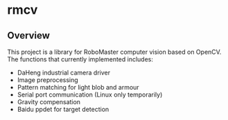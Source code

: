 # rmcv

## Overview

This project is a library for RoboMaster computer vision based on OpenCV. The functions that currently implemented
includes:

* DaHeng industrial camera driver
* Image preprocessing
* Pattern matching for light blob and armour
* Serial port communication (Linux only temporarily)
* Gravity compensation
* Baidu ppdet for target detection